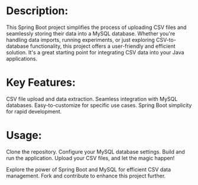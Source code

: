 # Description:

This Spring Boot project simplifies the process of uploading CSV files and seamlessly storing their data into a MySQL database. 
Whether you're handling data imports, running experiments, or just exploring CSV-to-database functionality, this project offers a user-friendly and efficient solution.
It's a great starting point for integrating CSV data into your Java applications.

# Key Features:

CSV file upload and data extraction.
Seamless integration with MySQL databases.
Easy-to-customize for specific use cases.
Spring Boot simplicity for rapid development.

# Usage:

Clone the repository.
Configure your MySQL database settings.
Build and run the application.
Upload your CSV files, and let the magic happen!

Explore the power of Spring Boot and MySQL for efficient CSV data management. Fork and contribute to enhance this project further.
